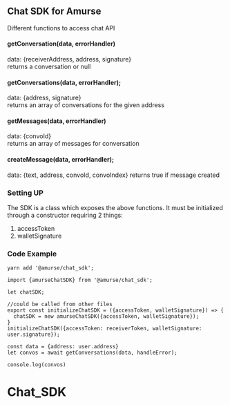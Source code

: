 ## Chat SDK for Amurse
Different functions to access chat API

#### getConversation(data, errorHandler)
data: {receiverAddress, address, signature}<br/>
returns a conversation or null

#### getConversations(data, errorHandler);
data: {address, signature}<br/>
returns an array of conversations for the given address

#### getMessages(data, errorHandler)
data: {convoId}<br/>
returns an array of messages for conversation

#### createMessage(data, errorHandler);
data: {text, address, convoId, convoIndex}
returns true if message created

### Setting UP
The SDK is a class which exposes the above functions. 
It must be initialized through a constructor requiring 2 things:
1. accessToken 
2. walletSignature

### Code Example
```
yarn add '@amurse/chat_sdk';

import {amurseChatSDK} from '@amurse/chat_sdk';

let chatSDK;

//could be called from other files
export const initializeChatSDK = ({accessToken, walletSignature}) => {
  chatSDK = new amurseChatSDK({accessToken, walletSignature});
}
initializeChatSDK({accessToken: receiverToken, walletSignature: user.signature});

const data = {address: user.address}
let convos = await getConversations(data, handleError);

console.log(convos)
```
# Chat_SDK
